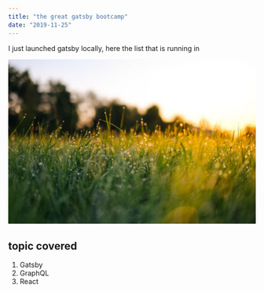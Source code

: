 ```yaml
---
title: "the great gatsby bootcamp"
date: "2019-11-25"
---
```

I just launched gatsby locally, here the list that is running in

![Grass](./grass.jpeg)


## topic covered
1. Gatsby
2. GraphQL
3. React